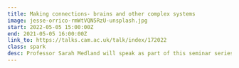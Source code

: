 ```yaml
---
title: Making connections- brains and other complex systems
image: jesse-orrico-rmWtVQN5RzU-unsplash.jpg
start: 2022-05-05 15:00:00Z
end: 2021-05-05 16:00:00Z
link_to: https://talks.cam.ac.uk/talk/index/172022
class: spark
desc: Professor Sarah Medland will speak as part of this seminar series on brain networks and other complex systems. The topic of her talk is 'ENIGMA at 10 - What have we learned from a decade of large scale collaborative neuroimaging?'.
---
```

